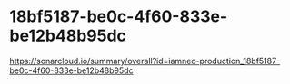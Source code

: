# 18bf5187-be0c-4f60-833e-be12b48b95dc
https://sonarcloud.io/summary/overall?id=iamneo-production_18bf5187-be0c-4f60-833e-be12b48b95dc
